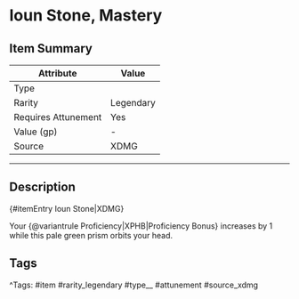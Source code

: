 # Ioun Stone, Mastery

## Item Summary

| Attribute            | Value                        |
|----------------------|------------------------------|
| Type                 |   |
| Rarity               | Legendary             |
| Requires Attunement  | Yes                |
| Value (gp)           | -    |
| Source               | XDMG |

---

## Description

{#itemEntry Ioun Stone|XDMG}

Your {@variantrule Proficiency|XPHB|Proficiency Bonus} increases by 1 while this pale green prism orbits your head.

## Tags

^Tags: #item #rarity_legendary #type__ #attunement #source_xdmg